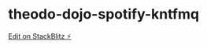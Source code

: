 # theodo-dojo-spotify-kntfmq

[Edit on StackBlitz ⚡️](https://stackblitz.com/edit/theodo-dojo-spotify-kntfmq)